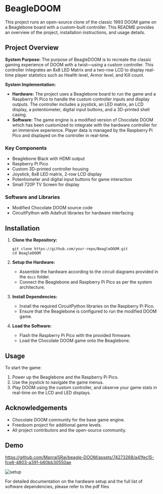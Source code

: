 
# BeagleDOOM

This project runs an open-source clone of the classic 1993 DOOM game on a Beaglebone board with a custom-built controller. This README provides an overview of the project, installation instructions, and usage details.

## Project Overview

**System Purpose:** The purpose of BeagleDOOM is to recreate the classic gaming experience of DOOM with a twist—using a custom controller. This controller integrates an 8x8 LED Matrix and a two-row LCD to display real-time player statistics such as Health level, Armor level, and Kill count.

**System Implementation:**
- **Hardware:** The project uses a Beaglebone board to run the game and a Raspberry Pi Pico to handle the custom controller inputs and display outputs. The controller includes a joystick, an LED matrix, an LCD display, a potentiometer, digital input buttons, and a 3D-printed shell casing.
- **Software:** The game engine is a modified version of Chocolate DOOM which has been customized to integrate with the hardware controller for an immersive experience. Player data is managed by the Raspberry Pi Pico and displayed on the controller in real-time.

### Key Components
- Beaglebone Black with HDMI output
- Raspberry Pi Pico
- Custom 3D-printed controller housing
- Joystick, 8x8 LED matrix, 2-row LCD display
- Potentiometer and digital input buttons for game interaction
- Small 720P TV Screen for display

### Software and Libraries
- Modified Chocolate DOOM source code
- CircuitPython with Adafruit libraries for hardware interfacing

## Installation

1. **Clone the Repository:**
   ```
   git clone https://github.com/your-repo/BeagleDOOM.git
   cd BeagleDOOM
   ```

2. **Setup the Hardware:**
   - Assemble the hardware according to the circuit diagrams provided in the `docs` folder.
   - Connect the Beaglebone and Raspberry Pi Pico as per the system architecture.

3. **Install Dependencies:**
   - Install the required CircuitPython libraries on the Raspberry Pi Pico.
   - Ensure that the Beaglebone is configured to run the modified DOOM game.

4. **Load the Software:**
   - Flash the Raspberry Pi Pico with the provided firmware.
   - Load the Chocolate DOOM game onto the Beaglebone.

## Usage

To start the game:
1. Power up the Beaglebone and the Raspberry Pi Pico.
2. Use the joystick to navigate the game menus.
3. Play DOOM using the custom controller, and observe your game stats in real-time on the LCD and LED displays.

## Acknowledgements

- Chocolate DOOM community for the base game engine.
- Freedoom project for additional game levels.
- All project contributors and the open-source community.

## Demo

https://github.com/ManrajSRai/beagle-DOOM/assets/74273268/a41fec15-fce6-4803-a391-b60bb30550ae

![setup](https://github.com/ManrajSRai/beagle-DOOM/assets/74273268/f284ec7b-15e2-4a73-aec9-ae5344781172)



For detailed documentation on the hardware setup and the full list of software dependencies, please refer to the pdf files
